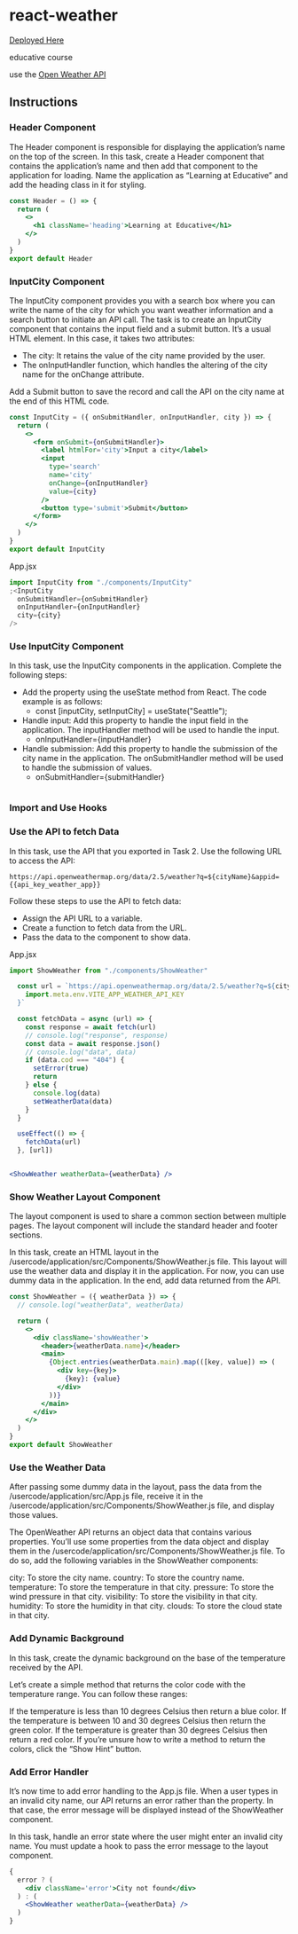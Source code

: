 # react-weather

[Deployed Here](https://weather-app-ndw7.onrender.com/)

educative course

use the [Open Weather API](https://openweathermap.org/api)

## Instructions

### Header Component

The Header component is responsible for displaying the application’s name on the top of the screen. In this task, create a Header component that contains the application’s name and then add that component to the application for loading. Name the application as “Learning at Educative” and add the heading class in it for styling.

```jsx
const Header = () => {
  return (
    <>
      <h1 className='heading'>Learning at Educative</h1>
    </>
  )
}
export default Header
```

### InputCity Component

The InputCity component provides you with a search box where you can write the name of the city for which you want weather information and a search button to initiate an API call. The task is to create an InputCity component that contains the input field and a submit button. It’s a usual HTML element. In this case, it takes two attributes:

- The city: It retains the value of the city name provided by the user.
- The onInputHandler function, which handles the altering of the city name for the onChange attribute.

Add a Submit button to save the record and call the API on the city name at the end of this HTML code.

```jsx
const InputCity = ({ onSubmitHandler, onInputHandler, city }) => {
  return (
    <>
      <form onSubmit={onSubmitHandler}>
        <label htmlFor='city'>Input a city</label>
        <input
          type='search'
          name='city'
          onChange={onInputHandler}
          value={city}
        />
        <button type='submit'>Submit</button>
      </form>
    </>
  )
}
export default InputCity
```

App.jsx

```jsx
import InputCity from "./components/InputCity"
;<InputCity
  onSubmitHandler={onSubmitHandler}
  onInputHandler={onInputHandler}
  city={city}
/>
```

### Use InputCity Component

In this task, use the InputCity components in the application. Complete the following steps:

- Add the property using the useState method from React. The code example is as follows:
  - const [inputCity, setInputCity] = useState("Seattle");
- Handle input: Add this property to handle the input field in the application. The inputHandler method will be used to handle the input.
  - onInputHandler={inputHandler}
- Handle submission: Add this property to handle the submission of the city name in the application. The onSubmitHandler method will be used to handle the submission of values.
  - onSubmitHandler={submitHandler}

```jsx

```

### Import and Use Hooks

### Use the API to fetch Data

In this task, use the API that you exported in Task 2. Use the following URL to access the API:

`https://api.openweathermap.org/data/2.5/weather?q=${cityName}&appid={{api_key_weather_app}}`

Follow these steps to use the API to fetch data:

- Assign the API URL to a variable.
- Create a function to fetch data from the URL.
- Pass the data to the component to show data.

App.jsx

```jsx
import ShowWeather from "./components/ShowWeather"

  const url = `https://api.openweathermap.org/data/2.5/weather?q=${city}&appid=${
    import.meta.env.VITE_APP_WEATHER_API_KEY
  }`

  const fetchData = async (url) => {
    const response = await fetch(url)
    // console.log("response", response)
    const data = await response.json()
    // console.log("data", data)
    if (data.cod === "404") {
      setError(true)
      return
    } else {
      console.log(data)
      setWeatherData(data)
    }
  }

  useEffect(() => {
    fetchData(url)
  }, [url])


<ShowWeather weatherData={weatherData} />
```

### Show Weather Layout Component

The layout component is used to share a common section between multiple pages. The layout component will include the standard header and footer sections.

In this task, create an HTML layout in the /usercode/application/src/Components/ShowWeather.js file. This layout will use the weather data and display it in the application. For now, you can use dummy data in the application. In the end, add data returned from the API.

```jsx
const ShowWeather = ({ weatherData }) => {
  // console.log("weatherData", weatherData)

  return (
    <>
      <div className='showWeather'>
        <header>{weatherData.name}</header>
        <main>
          {Object.entries(weatherData.main).map(([key, value]) => (
            <div key={key}>
              {key}: {value}
            </div>
          ))}
        </main>
      </div>
    </>
  )
}
export default ShowWeather
```

### Use the Weather Data

After passing some dummy data in the layout, pass the data from the /usercode/application/src/App.js file, receive it in the /usercode/application/src/Components/ShowWeather.js file, and display those values.

The OpenWeather API returns an object data that contains various properties. You’ll use some properties from the data object and display them in the /usercode/application/src/Components/ShowWeather.js file. To do so, add the following variables in the ShowWeather components:

city: To store the city name.
country: To store the country name.
temperature: To store the temperature in that city.
pressure: To store the wind pressure in that city.
visibility: To store the visibility in that city.
humidity: To store the humidity in that city.
clouds: To store the cloud state in that city.

### Add Dynamic Background

In this task, create the dynamic background on the base of the temperature received by the API.

Let’s create a simple method that returns the color code with the temperature range. You can follow these ranges:

If the temperature is less than 10 degrees Celsius then return a blue color.
If the temperature is between 10 and 30 degrees Celsius then return the green color.
If the temperature is greater than 30 degrees Celsius then return a red color. If you’re unsure how to write a method to return the colors, click the “Show Hint” button.

### Add Error Handler

It’s now time to add error handling to the App.js file. When a user types in an invalid city name, our API returns an error rather than the property. In that case, the error message will be displayed instead of the ShowWeather component.

In this task, handle an error state where the user might enter an invalid city name. You must update a hook to pass the error message to the layout component.

```jsx
{
  error ? (
    <div className='error'>City not found</div>
  ) : (
    <ShowWeather weatherData={weatherData} />
  )
}
```

